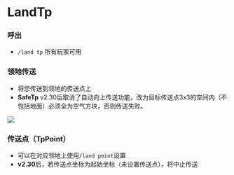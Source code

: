 # LandTp

### 呼出
 - `/land tp` 所有玩家可用

### 领地传送
 - 将您传送到领地的传送点上
 - **SafeTp** v2.30后取消了自动向上传送功能，改为目标传送点3x3的空间内（不包括地面）必须全为空气方块，否则传送失败。

![](https://i.loli.net/2021/07/02/XjQDFtq16K8z4Bu.png)

### 传送点（TpPoint）
 - 可以在对应领地上使用`/land point`设置
 - **v2.30**后，若传送点坐标为起始坐标（未设置传送点），将中止传送